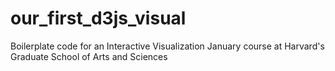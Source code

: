 our_first_d3js_visual
=====================

Boilerplate code for an Interactive Visualization January course at Harvard's Graduate School of Arts and Sciences

